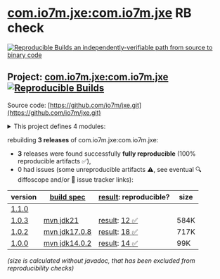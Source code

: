 [com.io7m.jxe:com.io7m.jxe](https://central.sonatype.com/artifact/com.io7m.jxe/com.io7m.jxe/versions) RB check
=======

[![Reproducible Builds](https://reproducible-builds.org/images/logos/rb.svg) an independently-verifiable path from source to binary code](https://reproducible-builds.org/)

## Project: [com.io7m.jxe:com.io7m.jxe](https://central.sonatype.com/artifact/com.io7m.jxe/com.io7m.jxe/versions) [![Reproducible Builds](https://img.shields.io/endpoint?url=https://raw.githubusercontent.com/jvm-repo-rebuild/reproducible-central/master/content/com/io7m/jxe/badge.json)](https://github.com/jvm-repo-rebuild/reproducible-central/blob/master/content/com/io7m/jxe/README.md)

Source code: [https://github.com/io7m/jxe.git](https://github.com/io7m/jxe.git)

<details><summary>This project defines 4 modules:</summary>

* [com.io7m.jxe:com.io7m.jxe](https://central.sonatype.com/artifact/com.io7m.jxe/com.io7m.jxe/overview)
* [com.io7m.jxe:com.io7m.jxe.core](https://central.sonatype.com/artifact/com.io7m.jxe/com.io7m.jxe.core/overview)
* [com.io7m.jxe:com.io7m.jxe.documentation](https://central.sonatype.com/artifact/com.io7m.jxe/com.io7m.jxe.documentation/overview)
* [com.io7m.jxe:com.io7m.jxe.tests](https://central.sonatype.com/artifact/com.io7m.jxe/com.io7m.jxe.tests/overview)
</details>

rebuilding **3 releases** of com.io7m.jxe:com.io7m.jxe:
- **3** releases were found successfully **fully reproducible** (100% reproducible artifacts :white_check_mark:),
- 0 had issues (some unreproducible artifacts :warning:, see eventual :mag: diffoscope and/or :memo: issue tracker links):

| version | [build spec](/BUILDSPEC.md) | [result](https://reproducible-builds.org/docs/jvm/): reproducible? | size |
| -- | --------- | ------ | -- |
| [1.1.0](https://central.sonatype.com/artifact/com.io7m.jxe/com.io7m.jxe/1.1.0/pom) | | | |
| [1.0.3](https://central.sonatype.com/artifact/com.io7m.jxe/com.io7m.jxe/1.0.3/pom) | [mvn jdk21](com.io7m.jxe-1.0.3.buildspec) | [result](com.io7m.jxe-1.0.3.buildinfo): [12 :white_check_mark: ](com.io7m.jxe-1.0.3.buildcompare) | 584K |
| [1.0.2](https://central.sonatype.com/artifact/com.io7m.jxe/com.io7m.jxe/1.0.2/pom) | [mvn jdk17.0.8](com.io7m.jxe-1.0.2.buildspec) | [result](com.io7m.jxe-1.0.2.buildinfo): [18 :white_check_mark: ](com.io7m.jxe-1.0.2.buildcompare) | 717K |
| [1.0.0](https://central.sonatype.com/artifact/com.io7m.jxe/com.io7m.jxe/1.0.0/pom) | [mvn jdk14.0.2](com.io7m.jxe-1.0.0.buildspec) | [result](com.io7m.jxe-1.0.0.buildinfo): [14 :white_check_mark: ](com.io7m.jxe-1.0.0.buildcompare) | 99K |

<i>(size is calculated without javadoc, that has been excluded from reproducibility checks)</i>
